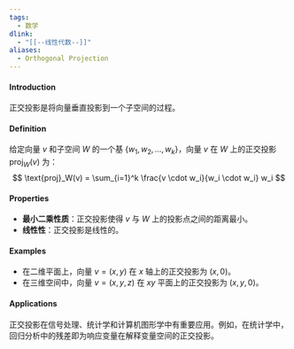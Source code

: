```yaml
---
tags:
  - 数学
dlink:
  - "[[--线性代数--]]"
aliases:
  - Orthogonal Projection
---
```

#### Introduction
正交投影是将向量垂直投影到一个子空间的过程。

#### Definition
给定向量 $v$ 和子空间 $W$ 的一个基 $\{w_1, w_2, \ldots, w_k\}$，向量 $v$ 在 $W$ 上的正交投影 $\text{proj}_W(v)$ 为：
$$ \text{proj}_W(v) = \sum_{i=1}^k \frac{v \cdot w_i}{w_i \cdot w_i} w_i $$

#### Properties
- **最小二乘性质**：正交投影使得 $v$ 与 $W$ 上的投影点之间的距离最小。
- **线性性**：正交投影是线性的。

#### Examples
- 在二维平面上，向量 $v = (x, y)$ 在 $x$ 轴上的正交投影为 $(x, 0)$。
- 在三维空间中，向量 $v = (x, y, z)$ 在 $xy$ 平面上的正交投影为 $(x, y, 0)$。

#### Applications
正交投影在信号处理、统计学和计算机图形学中有重要应用。例如，在统计学中，回归分析中的残差即为响应变量在解释变量空间的正交投影。
